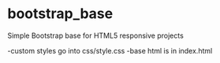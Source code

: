 # bootstrap_base
Simple Bootstrap base for HTML5 responsive projects

  -custom styles go into css/style.css
  -base html is in index.html
